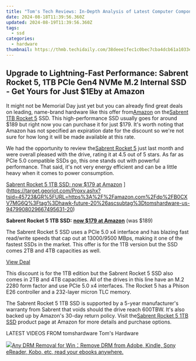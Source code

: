 ```yaml
---
title: "Tom's Tech Reviews: In-Depth Analysis of Latest Computer Components"
date: 2024-08-18T11:39:56.360Z
updated: 2024-08-19T11:39:56.360Z
tags:
  - ssd
categories:
  - hardware
thumbnail: https://thmb.techidaily.com/38deee1fec1c0bec7cba4dcb61a1033e4c5fd684f75205d6b2dd2ff58f0ec205.jpg
---
```


## Upgrade to Lightning-Fast Performance: Sabrent Rocket 5, 1TB PCIe Gen4 NVMe M.2 Internal SSD - Get Yours for Just $1Eby at Amazon

It might not be Memorial Day just yet but you can already find great deals on leading, name-brand hardware like this offer from[Amazon](https://tools.techidaily.com) on the[Sabrent 1TB Rocket 5](https://target.georiot.com/Proxy.ashx?tsid=45723&GR%5FURL=https%3A%2F%2Famazon.com%2Fdp%2FB0CXV7MG6Q%3Ftag%3Dhawk-future-20%26ascsubtag%3Dtomshardware-us-6472785786519128913-20) SSD. This high-performance SSD usually goes for around $189 but right now you can purchase it for just $179\. It's worth noting that Amazon has not specified an expiration date for the discount so we're not sure for how long it will be made available at this rate.

 We had the opportunity to review the[Sabrent Rocket 5](https://tools.techidaily.com) just last month and were overall pleased with the drive, rating it at 4.5 out of 5 stars. As far as PCIe 5.0 compatible SSDs go, this one stands out with powerful performance. That said, it's not very energy efficient and can be a little heavy when it comes to power consumption.

[Sabrent Rocket 5 1TB SSD: now $179 at Amazon](https://cdn.mos.cms.futurecdn.net/SH9rszA8gZjPRuqZhBDeqa-200-100.jpg "Sabrent Rocket 5 1TB SSD: now $179 at Amazon") ](https://target.georiot.com/Proxy.ashx?tsid=45723&GR%5FURL=https%3A%2F%2Famazon.com%2Fdp%2FB0CXV7MG6Q%3Ftag%3Dhawk-future-20%26ascsubtag%3Dtomshardware-us-9479908029667495631-20)

**Sabrent Rocket 5 1TB SSD:** [**now $179 at Amazon**](https://target.georiot.com/Proxy.ashx?tsid=45723&GR%5FURL=https%3A%2F%2Famazon.com%2Fdp%2FB0CXV7MG6Q%3Ftag%3Dhawk-future-20%26ascsubtag%3Dtomshardware-us-1008145433206386014-20) (was $189)  
  
 The Sabrent Rocket 5 SSD uses a PCIe 5.0 x4 interface and has blazing fast read/write speeds that cap out at 13000/9500 MBps, making it one of the fastest SSDs in the market. This offer is for the 1TB version but the SSD comes 2TB and 4TB capacities as well.

[View Deal](https://target.georiot.com/Proxy.ashx?tsid=45723&GR%5FURL=https%3A%2F%2Famazon.com%2Fdp%2FB0CXV7MG6Q%3Ftag%3Dhawk-future-20%26ascsubtag%3Dtomshardware-us-9479908029667495631-20)

 This discount is for the 1TB edition but the Sabrent Rocket 5 SSD also comes in 2TB and 4TB capacities. All of the drives in this line have an M.2 2280 form factor and use PCIe 5.0 x4 interfaces. The Rocket 5 has a Phison E26 controller and a 232-layer micron TLC memory.

 The Sabrent Rocket 5 1TB SSD is supported by a 5-year manufacturer's warranty from Sabrent that voids should the drive reach 600TBW. It's also backed up by Amazon's 30-day return policy. Visit the[Sabrent Rocket 5 1TB SSD](https://target.georiot.com/Proxy.ashx?tsid=45723&GR%5FURL=https%3A%2F%2Famazon.com%2Fdp%2FB0CXV7MG6Q%3Ftag%3Dhawk-future-20%26ascsubtag%3Dtomshardware-us-8995704093514954891-20) product page at Amazon for more details and purchase options.

 LATEST VIDEOS FROM tomshardware Tom's Hardware

<ins class="adsbygoogle"
     style="display:block"
     data-ad-format="autorelaxed"
     data-ad-client="ca-pub-7571918770474297"
     data-ad-slot="1223367746"></ins>



<ins class="adsbygoogle"
     style="display:block"
     data-ad-client="ca-pub-7571918770474297"
     data-ad-slot="8358498916"
     data-ad-format="auto"
     data-full-width-responsive="true"></ins>



<!-- affiliate ads begin -->
<a href="https://secure.2checkout.com/order/checkout.php?PRODS=4600113&QTY=1&AFFILIATE=108875&CART=1"><img src="https://www.epubor.com/images/drm-removal-feature2.png" border="0">Any DRM Removal for Win：Remove DRM from Adobe, Kindle, Sony eReader, Kobo, etc, read your ebooks anywhere.</a>
<!-- affiliate ads end -->
